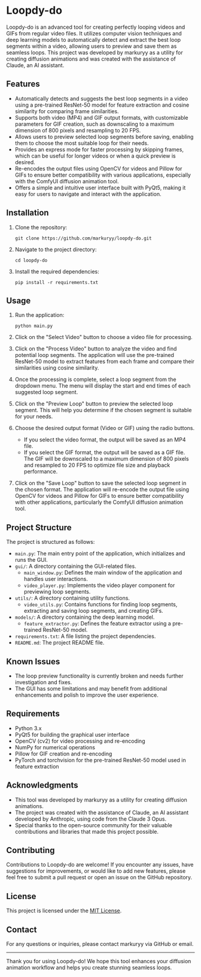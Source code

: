 # Loopdy-do

Loopdy-do is an advanced tool for creating perfectly looping videos and GIFs from regular video files. It utilizes computer vision techniques and deep learning models to automatically detect and extract the best loop segments within a video, allowing users to preview and save them as seamless loops. This project was developed by markuryy as a utility for creating diffusion animations and was created with the assistance of Claude, an AI assistant.

## Features

- Automatically detects and suggests the best loop segments in a video using a pre-trained ResNet-50 model for feature extraction and cosine similarity for comparing frame similarities.
- Supports both video (MP4) and GIF output formats, with customizable parameters for GIF creation, such as downscaling to a maximum dimension of 800 pixels and resampling to 20 FPS.
- Allows users to preview selected loop segments before saving, enabling them to choose the most suitable loop for their needs.
- Provides an express mode for faster processing by skipping frames, which can be useful for longer videos or when a quick preview is desired.
- Re-encodes the output files using OpenCV for videos and Pillow for GIFs to ensure better compatibility with various applications, especially with the ComfyUI diffusion animation tool.
- Offers a simple and intuitive user interface built with PyQt5, making it easy for users to navigate and interact with the application.

## Installation

1. Clone the repository:

   ```
   git clone https://github.com/markuryy/loopdy-do.git
   ```

2. Navigate to the project directory:

   ```
   cd loopdy-do
   ```

3. Install the required dependencies:

   ```
   pip install -r requirements.txt
   ```

## Usage

1. Run the application:

   ```
   python main.py
   ```

2. Click on the "Select Video" button to choose a video file for processing.
3. Click on the "Process Video" button to analyze the video and find potential loop segments. The application will use the pre-trained ResNet-50 model to extract features from each frame and compare their similarities using cosine similarity.
4. Once the processing is complete, select a loop segment from the dropdown menu. The menu will display the start and end times of each suggested loop segment.
5. Click on the "Preview Loop" button to preview the selected loop segment. This will help you determine if the chosen segment is suitable for your needs.
6. Choose the desired output format (Video or GIF) using the radio buttons.
   - If you select the video format, the output will be saved as an MP4 file.
   - If you select the GIF format, the output will be saved as a GIF file. The GIF will be downscaled to a maximum dimension of 800 pixels and resampled to 20 FPS to optimize file size and playback performance.
7. Click on the "Save Loop" button to save the selected loop segment in the chosen format. The application will re-encode the output file using OpenCV for videos and Pillow for GIFs to ensure better compatibility with other applications, particularly the ComfyUI diffusion animation tool.

## Project Structure

The project is structured as follows:

- `main.py`: The main entry point of the application, which initializes and runs the GUI.
- `gui/`: A directory containing the GUI-related files.
  - `main_window.py`: Defines the main window of the application and handles user interactions.
  - `video_player.py`: Implements the video player component for previewing loop segments.
- `utils/`: A directory containing utility functions.
  - `video_utils.py`: Contains functions for finding loop segments, extracting and saving loop segments, and creating GIFs.
- `models/`: A directory containing the deep learning model.
  - `feature_extractor.py`: Defines the feature extractor using a pre-trained ResNet-50 model.
- `requirements.txt`: A file listing the project dependencies.
- `README.md`: The project README file.

## Known Issues

- The loop preview functionality is currently broken and needs further investigation and fixes.
- The GUI has some limitations and may benefit from additional enhancements and polish to improve the user experience.

## Requirements

- Python 3.x
- PyQt5 for building the graphical user interface
- OpenCV (cv2) for video processing and re-encoding
- NumPy for numerical operations
- Pillow for GIF creation and re-encoding
- PyTorch and torchvision for the pre-trained ResNet-50 model used in feature extraction

## Acknowledgments

- This tool was developed by markuryy as a utility for creating diffusion animations.
- The project was created with the assistance of Claude, an AI assistant developed by Anthropic, using code from the Claude 3 Opus.
- Special thanks to the open-source community for their valuable contributions and libraries that made this project possible.

## Contributing

Contributions to Loopdy-do are welcome! If you encounter any issues, have suggestions for improvements, or would like to add new features, please feel free to submit a pull request or open an issue on the GitHub repository.

## License

This project is licensed under the [MIT License](LICENSE).

## Contact

For any questions or inquiries, please contact markuryy via GitHub or email.

---

Thank you for using Loopdy-do! We hope this tool enhances your diffusion animation workflow and helps you create stunning seamless loops.
